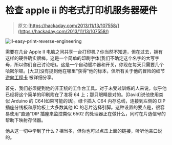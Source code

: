 # 检查 apple ii 的老式打印机服务器硬件

> 原文:[https://hackaday.com/2013/11/13/107558/](https://hackaday.com/2013/11/13/107558/)

![II-easy-print-reverse-engineering](../Images/30dcfca58f90f243f649f4bc9145649d.png)

需要在几台 Apple II 电脑之间共享一台打印机？你当然不知道，但在过去，拥有这样的硬件确实很棒。这是一个简单的印刷字体(我们不确定这个名字的大写字母，所以你们自己讨论吧)。这是一个自动缓冲器和开关，你现在每天只需要几个哈密尔顿。[大卫]没有提到他在哪里“获得”他的标本，但所有关于他的冒险的细节 [逆向工程卡](http://jbevren.wordpress.com/2013/11/12/iieasy-print-recycling/) 被详细分享。

首先，我们必须提到他的非正统的工作台工具。对于未受过训练的人来说，似乎他已经将这个简单的印刷附在了准将 64 上；那只眼睛是对的。[David]说他使用类似 Arduino 的 C64(如果可能的话)。绿卡插入 C64 内存总线，连接到左侧的 DIP 插座分线板和原始板上大多数其他 IC 的芯片选择引脚。这种设置的要点是，很容易使用“直通”DIP 插座来监控类似 6502 的处理器正在做什么，同时在片选信号的帮助下映射存储器。

他从这一切中学到了什么？相当多，但你也可以点击上面的链接，听听他亲口说的。